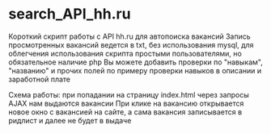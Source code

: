 # search_API_hh.ru

Короткий скрипт работы с API hh.ru для автопоиска вакансий
Запись просмотренных вакансий ведется в txt, без использования mysql, для облегчения использования скрипта простыми пользователями, но обязательное наличие php
Вы можете добавить проверки по "навыкам", "названию" и прочих полей по примеру проверки навыков в описании и заработной плате

Схема работы: при попадании на страницу index.html через запросы AJAX нам выдаются вакансии
При клике на вакансию открывается новое окно с вакансией на сайте, а сама вакансия записывается в ридлист и далее не будет в выдаче
